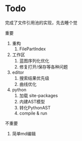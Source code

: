 # Todo

完成了文件引用池的实现，先去睡个觉

重要

1. 重构
   1. FilePartIndex
2. 工作区
   1. 蓝图序列化优化
   2. 修复打开/保存等各种问题
3. editor
   1. 搜索结果优先级
   2. 曲线优化
4. python
   1. 加载 site-packages
   2. 内建AST模型
   3. 转化PythonAST
   4. compile & run

不重要

1. 简单md编辑